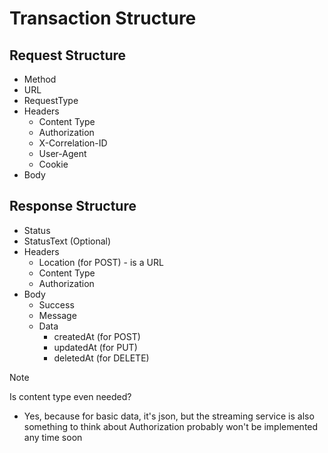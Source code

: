 # Transaction Structure

## Request Structure
* Method
* URL
* RequestType
* Headers
    - Content Type
    - Authorization
    - X-Correlation-ID
    - User-Agent
    - Cookie
* Body

## Response Structure
* Status
* StatusText (Optional)
* Headers
    - Location (for POST) - is a URL
    - Content Type
    - Authorization
* Body
    * Success
    * Message
    * Data
        - createdAt (for POST)
        - updatedAt (for PUT)
        - deletedAt (for DELETE)

> [!NOTE]
> Is content type even needed?
>   - Yes, because for basic data, it's json, but the streaming service is also
>     something to think about
> Authorization probably won't be implemented any time soon
